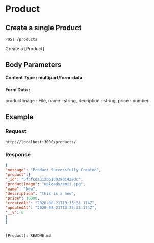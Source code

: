 # Product
## Create a single Product

    POST /products
    
Create a [Product]

## Body Parameters
#### Content Type : multipart/form-data
#### Form Data : 
productImage : File,
name : string,
decription : string,
price : number


## Example
### Request

    http://localhost:3000/products/

### Response
``` json
{
"message": "Product Successfully Created",
"product":{
"_id": "5f3fcda312b51d02901429dc",
"productImage": "uploads/amii.jpg",
"name": "New",
"description": "this is a new",
"price": 10000,
"createdAt": "2020-08-21T13:35:31.174Z",
"updatedAt": "2020-08-21T13:35:31.174Z",
"__v": 0
}
}
```

```

[Product]: README.md
